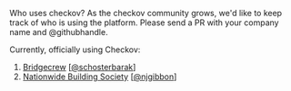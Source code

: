 Who uses checkov?
As the checkov community grows, we'd like to keep track of who is using the platform. Please send a PR with your company name and @githubhandle.

Currently, officially using Checkov:

1. [Bridgecrew](https://bridgecrew.io/) [[@schosterbarak](https://github.com/schosterbarak)]
1. [Nationwide Building Society](https://www.nationwide.co.uk/) [[@njgibbon](https://github.com/njgibbon)]
